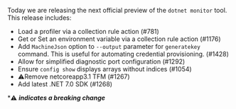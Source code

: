 Today we are releasing the next official preview of the `dotnet monitor` tool. This release includes:

- Load a profiler via a collection rule action (#781)
- Get or Set an environment variable via a collection rule action (#1176)
- Add `MachineJson` option to `--output` parameter for `generatekey` command. This is useful for automating credential provisioning. (#1428)
- Allow for simplified diagnostic port configuration (#1292)
- Ensure `config show` displays arrays without indices (#1054)
- ⚠️Remove netcoreapp3.1 TFM (#1267)
- Add latest .NET 7.0 SDK (#1268)

\*⚠️ **_indicates a breaking change_**
